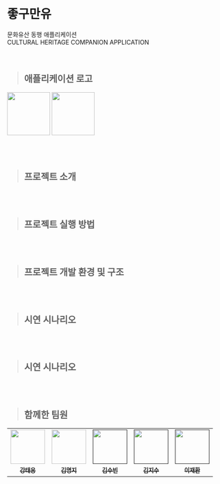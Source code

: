 # 좋구만유

문화유산 동행 애플리케이션 </br>
CULTURAL HERITAGE COMPANION APPLICATION </br>

</br>

> ## 애플리케이션 로고
<img src="https://user-images.githubusercontent.com/52437364/185876019-f544dd02-ab2e-4f10-af4e-43a5d970e4cd.png" width="100px" height="100">
<img src="https://user-images.githubusercontent.com/52437364/185876614-0a9a6ba9-c170-43de-a247-cfd8e8f299c1.png" width="100px">

    
</br></br>


> ## 프로젝트 소개
<!-- <font size="5" color="blue">**_좋구만요_**</font> -->
</br></br>

> ## 프로젝트 실행 방법
</br></br>

> ## 프로젝트 개발 환경 및 구조
</br></br>

> ## 시연 시나리오
</br></br>

> ## 시연 시나리오
</br></br>

> ## 함께한 팀원
<table>
  <tr>
    <td align="center"><a href="https://github.com/dttmm"><img src="https://avatars.githubusercontent.com/dttmm" width="80px;" alt=""></td>
    <td align="center"><a href="https://github.com/mxxxxxji"><img src="https://avatars.githubusercontent.com/mxxxxxji" width="80px;" alt=""></td>
    <td align="center"><a href=""><img src="" width="80px;" alt=""></td>
    <td align="center"><a href=""><img src="" width="80px;" alt=""></td>
    <td align="center"><a href=""><img src="" width="80px;" alt=""></td>
  </tr>
  <tr>
    <td align="center"><a href=""><sub><b>강태웅</b></td>
    <td align="center"><a href="https://github.com/mxxxxxji"><sub><b>김명지</b></td>
    <td align="center"><a href=""><sub><b>김수빈</b></td>
    <td align="center"><a href=""><sub><b>김지수</b></td>
    <td align="center"><a href=""><sub><b>이재환</b></td>
  </tr>
</table>
      
</br>

